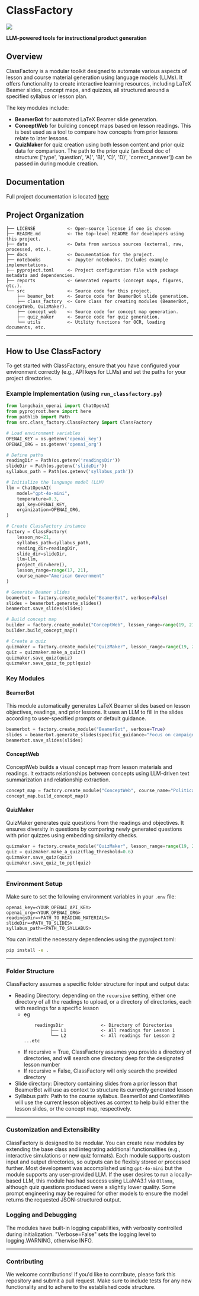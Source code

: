 # ClassFactory

<a target="_blank" href="https://cookiecutter-data-science.drivendata.org/">
    <img src="https://img.shields.io/badge/CCDS-Project%20template-328F97?logo=cookiecutter" />
</a>

**LLM-powered tools for instructional product generation**

## Overview

ClassFactory is a modular toolkit designed to automate various aspects of lesson and course material generation using language models (LLMs). It offers functionality to create interactive learning resources, including LaTeX Beamer slides, concept maps, and quizzes, all structured around a specified syllabus or lesson plan.

The key modules include:
- **BeamerBot** for automated LaTeX Beamer slide generation.
- **ConceptWeb** for building concept maps based on lesson readings. This is best used as a tool to compare how concepts from prior lessons relate to later lessons.
- **QuizMaker** for quiz creation using both lesson content and prior quiz data for comparison. The path to the prior quiz (an Excel doc of structure: ['type', 'question', 'A)', 'B)', 'C)', 'D)', 'correct_answer']) can be passed in during module creation.

## Documentation 
Full project documentation is located [here](https://speters9.github.io/ClassFactory/)

## Project Organization

```
├── LICENSE            <- Open-source license if one is chosen
├── README.md          <- The top-level README for developers using this project.
├── data               <- Data from various sources (external, raw, processed, etc.).
├── docs               <- Documentation for the project.
├── notebooks          <- Jupyter notebooks. Includes example implementations.
├── pyproject.toml     <- Project configuration file with package metadata and dependencies.
├── reports            <- Generated reports (concept maps, figures, etc.).
└── src                <- Source code for this project.
    ├── beamer_bot     <- Source code for BeamerBot slide generation.
    ├── class_factory  <- Core class for creating modules (BeamerBot, ConceptWeb, QuizMaker).
    ├── concept_web    <- Source code for concept map generation.
    ├── quiz_maker     <- Source code for quiz generation.
    └── utils          <- Utility functions for OCR, loading documents, etc.
```

---

## How to Use ClassFactory

To get started with ClassFactory, ensure that you have configured your environment correctly (e.g., API keys for LLMs) and set the paths for your project directories.

### Example Implementation (using `run_classfactory.py`)

```python
from langchain_openai import ChatOpenAI
from pyprojroot.here import here
from pathlib import Path
from src.class_factory.ClassFactory import ClassFactory

# Load environment variables
OPENAI_KEY = os.getenv('openai_key')
OPENAI_ORG = os.getenv('openai_org')

# Define paths
readingDir = Path(os.getenv('readingsDir'))
slideDir = Path(os.getenv('slideDir'))
syllabus_path = Path(os.getenv('syllabus_path'))

# Initialize the language model (LLM)
llm = ChatOpenAI(
    model="gpt-4o-mini",
    temperature=0.3,
    api_key=OPENAI_KEY,
    organization=OPENAI_ORG,
)

# Create ClassFactory instance
factory = ClassFactory(
    lesson_no=21,
    syllabus_path=syllabus_path,
    reading_dir=readingDir,
    slide_dir=slideDir,
    llm=llm,
    project_dir=here(),
    lesson_range=range(17, 21),
    course_name="American Government"
)

# Generate Beamer slides
beamerbot = factory.create_module("BeamerBot", verbose=False)
slides = beamerbot.generate_slides()
beamerbot.save_slides(slides)

# Build concept map
builder = factory.create_module("ConceptWeb", lesson_range=range(19, 21))
builder.build_concept_map()

# Create a quiz
quizmaker = factory.create_module("QuizMaker", lesson_range=range(19, 21), prior_quiz_path = Path(path/to/quiz))
quiz = quizmaker.make_a_quiz()
quizmaker.save_quiz(quiz)
quizmaker.save_quiz_to_ppt(quiz)
```

### Key Modules

#### **BeamerBot**
This module automatically generates LaTeX Beamer slides based on lesson objectives, readings, and prior lessons. It uses an LLM to fill in the slides according to user-specified prompts or default guidance.

```python
beamerbot = factory.create_module("BeamerBot", verbose=True)
slides = beamerbot.generate_slides(specific_guidance="Focus on campaigns and voter behavior.")
beamerbot.save_slides(slides)
```

#### **ConceptWeb**
ConceptWeb builds a visual concept map from lesson materials and readings. It extracts relationships between concepts using LLM-driven text summarization and relationship extraction.

```python
concept_map = factory.create_module("ConceptWeb", course_name="Political Science")
concept_map.build_concept_map()
```

#### **QuizMaker**
QuizMaker generates quiz questions from the readings and objectives. It ensures diversity in questions by comparing newly generated questions with prior quizzes using embedding similarity checks.

```python
quizmaker = factory.create_module("QuizMaker", lesson_range=range(19, 21),  prior_quiz_path = Path(path/to/quiz))
quiz = quizmaker.make_a_quiz(flag_threshold=0.6)
quizmaker.save_quiz(quiz)
quizmaker.save_quiz_to_ppt(quiz)
```

---

### Environment Setup

Make sure to set the following environment variables in your `.env` file:

```
openai_key=<YOUR_OPENAI_API_KEY>
openai_org=<YOUR_OPENAI_ORG>
readingsDir=<PATH_TO_READING_MATERIALS>
slideDir=<PATH_TO_SLIDES>
syllabus_path=<PATH_TO_SYLLABUS>
```

You can install the necessary dependencies using the pyproject.toml:

```bash
pip install -e .
```

---

### Folder Structure

ClassFactory assumes a specific folder structure for input and output data:

- Reading Directory: depending on the `recursive` setting, either one directory of all the readings to upload, or a directory of directories, each with readings for a specific lesson
    - eg
      ```
          readingsDir              <- Directory of Directories
                ├── L1             <- All readings for Lesson 1
                └── L2             <- All readings for Lesson 2
      ...etc
      ```
    - If recursive = True, ClassFactory assumes you provide a directory of directories, and will search one directory deep for the designated lesson number
    - If recursive = False, ClassFactory will only search the provided directory
- Slide directory: Directory containing slides from a prior lesson that BeamerBot will use as context to structure its currently generated lesson
- Syllabus path: Path to the course syllabus. BeamerBot and ContextWeb will use the current lesson objectives as context to help build either the lesson slides, or the concept map, respectively.
---

### Customization and Extensibility

ClassFactory is designed to be modular. You can create new modules by extending the base class and integrating additional functionalities (e.g., interactive simulations or new quiz formats). Each module supports custom input and output directories, so outputs can be flexibly stored or processed further. Most development was accomplished using `gpt-4o-mini` but the module supports any user-provided LLM. If the user desires to run a locally-based LLM, this module has had success using LLaMA3.1 via `Ollama`, although quiz questions produced were a slightly lower quality. Some prompt engineering may be required for other models to ensure the model returns the requested JSON-structured output.

### Logging and Debugging

The modules have built-in logging capabilities, with verbosity controlled during initialization. "Verbose=False" sets the logging level to logging.WARNING, otherwise INFO.

---

### Contributing

We welcome contributions! If you'd like to contribute, please fork this repository and submit a pull request. Make sure to include tests for any new functionality and to adhere to the established code structure.
